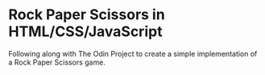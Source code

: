 # Rock Paper Scissors in HTML/CSS/JavaScript

Following along with The Odin Project to create a simple implementation of a Rock Paper Scissors game.
